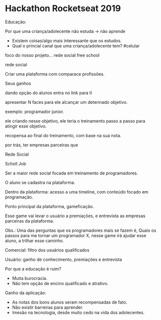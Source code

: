 # Hackathon Rocketseat 2019

Educação: 

Por que uma criança/adolecente não estuda -> não aprende

 - Existem coisas/algo mais interessante que os estudos. 
 - Qual o princial canal que uma criança/adolecente tem?
  #celular



foco do nosso projeto... rede social free school


rede social 


Criar uma plataforma com comparace profissões.

Seus ganhos

dando opção do alunos entra no link para tI

apresentar N faces para ele alcançar um deterinado objetivo.

exemplo: programador junior.

ele criando nesse objetivo, ele teria o treinamento passo a passo para
atingir esse objetivo.

recopensa ao final do treinamento, com base na sua nota.

por trás, ter empresas parceiras que



Rede Social 

Scholl Job

Ser a maior rede social focada em treinamento de programadores.

O aluno se cadastra na plataforma.

Dentro da plataforma: acesso a uma timeline, com conteúdo focado em programação.

Ponto principal da plataforma, gameficação. 

Esse game vai levar o usuário a premiações, e entrevista as empresas parceiras da plataforma.

Obs.: Uma das perguntas que os programadores mais se fazem é, Quais os passos para me tornar um programador X, nesse game irá ajudar esse aluno, a trilhar esse caminho.

Comercial: filtro dos usuários qualificados

Usuário: ganho de conhecimento, premiações e entrevista

Por que a educação é ruim?
 - Muita burocracia.
 - Não tem opção de encino qualificado e atrativo.

 Ganho da aplicação:
 - As notas dos bons alunos seram recompensadas de fato.
 - Não existir barreiras para aprender.
 - Imesão na tecnologia, desde muito cedo na vida dos adolecentes.
